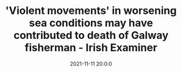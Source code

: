 ---
"title": "'Violent movements' in worsening sea conditions may have contributed to death of Galway fisherman - Irish Examiner"
"date": "2021-11-11 20:0:0"
"feed_name": "GOOGLENEWSCONSTRUCTION"
"feed_website": "https://news.google.com/search?q=construction%2Bincident&hl=en-US&gl=US&ceid=US:en"
"feed_rss": "https://news.google.com/rss/search?q=construction%2Bincident&hl=en-US&gl=US&ceid=US:en"
"link": "https://www.irishexaminer.com/news/arid-40742484.html"
"source": "{'href': 'https://www.irishexaminer.com', 'title': 'Irish Examiner'}"
"file": "_posts/2021-1-1-336b45c070239343db9192b9437fd17f1e37fd8d.md"
"accident": "0"
"drilling": "0"
"dead": "0"
"injured": "0"
"arrested": "0"
"place": "unknown place"
"where": "unknown site"
"causes": "unknown"
"place_uri": "unknown place"
---